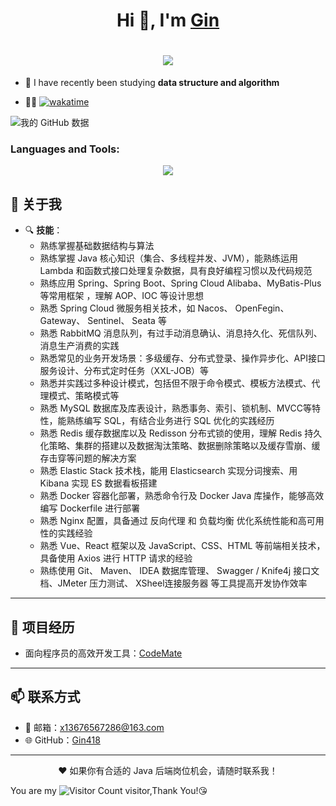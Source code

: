 
<h1 align="center">Hi 👋, I'm <a href="https://github.com/Gin418">Gin</a></h1>

<h1 align="center"> <a href="https://sunguoqi.com/"> <img src="https://readme-typing-svg.herokuapp.com/?lines=console.log(%22Hello%2C%20World!%22);祝您今天愉快!&center=true&size=27"> </a> </h1>

- 🌱 I have recently been studying **data structure and algorithm**
  
- 👨‍💻 [![wakatime](https://wakatime.com/badge/user/a228c760-7940-48c2-a004-cb86b5a38fbf.svg)](https://wakatime.com/@a228c760-7940-48c2-a004-cb86b5a38fbf)

![我的 GitHub 数据](https://github-readme-stats.vercel.app/api?username=Gin418&show_icons=true&theme=radical)

<!-- ![leikooo's WakaTime stats](https://github-readme-stats.vercel.app/api/wakatime?username=Gin418\&layout=compact&theme=radical) -->


<h3 align="left">Languages and Tools:</h3>
<p align="center">
  <a href="https://skillicons.dev">
    <img src="https://skillicons.dev/icons?i=java,vue,js,rust,idea,github,md,mysql,redis,docker,sublime,vscode,powershell,linux,nginx" />
  </a>
</p>

## 🚀 关于我
- 🔍 **技能**：
  - 熟练掌握基础数据结构与算法
  - 熟练掌握 Java 核心知识（集合、多线程并发、JVM），能熟练运用 Lambda 和函数式接口处理复杂数据，具有良好编程习惯以及代码规范
  - 熟练应用 Spring、Spring Boot、Spring Cloud Alibaba、MyBatis-Plus 等常用框架 ，理解 AOP、IOC 等设计思想
  - 熟悉 Spring Cloud 微服务相关技术，如 Nacos、 OpenFegin、 Gateway、 Sentinel、 Seata 等
  - 熟悉 RabbitMQ 消息队列，有过手动消息确认、消息持久化、死信队列、消息生产消费的实践
  - 熟悉常见的业务开发场景：多级缓存、分布式登录、操作异步化、API接口服务设计、分布式定时任务（XXL-JOB）等
  - 熟悉并实践过多种设计模式，包括但不限于命令模式、模板方法模式、代理模式、策略模式等
  - 熟悉 MySQL 数据库及库表设计，熟悉事务、索引、锁机制、MVCC等特性，能熟练编写 SQL，有结合业务进行 SQL 优化的实践经历
  - 熟悉 Redis  缓存数据库以及 Redisson 分布式锁的使用，理解 Redis 持久化策略、集群的搭建以及数据淘汰策略、数据删除策略以及缓存雪崩、缓存击穿等问题的解决方案
  - 熟悉 Elastic Stack 技术栈，能用 Elasticsearch 实现分词搜索、用 Kibana 实现 ES 数据看板搭建
  - 熟悉 Docker 容器化部署，熟悉命令行及 Docker Java 库操作，能够高效编写 Dockerfile 进行部署
  - 熟悉 Nginx 配置，具备通过 反向代理 和 负载均衡 优化系统性能和高可用性的实践经验
  - 熟悉 Vue、React 框架以及 JavaScript、CSS、HTML 等前端相关技术，具备使用 Axios 进行 HTTP 请求的经验
  - 熟练使用 Git、 Maven、 IDEA 数据库管理、 Swagger / Knife4j 接口文档、JMeter 压力测试、 XSheel连接服务器 等工具提高开发协作效率

---

## 💼 项目经历
- 面向程序员的高效开发工具：[CodeMate](http://www.gin418.online)

---

## 📫 联系方式
- 📧 邮箱：x13676567286@163.com  
- 🌐 GitHub：[Gin418](https://github.com/Gin418)  

---

<p align="center">
  ❤️ 如果你有合适的 Java 后端岗位机会，请随时联系我！
</p>

You are my ![Visitor Count](https://profile-counter.glitch.me/wisdom-zhe/count.svg) visitor,Thank You!😘


<!--
**Gin418/Gin418** is a ✨ _special_ ✨ repository because its `README.md` (this file) appears on your GitHub profile.

Here are some ideas to get you started:

- 🔭 I’m currently working on ...
- 🌱 I’m currently learning ...
- 👯 I’m looking to collaborate on ...
- 🤔 I’m looking for help with ...
- 💬 Ask me about ...
- 📫 How to reach me: ...
- 😄 Pronouns: ...
- ⚡ Fun fact: ...
-->
